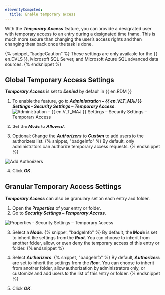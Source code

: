 ```yaml
---
eleventyComputed:
  title: Enable temporary access
---
```

With the ***Temporary Access*** feature, you can provide a designated user with temporary access to an entry during a designated time frame. This is much more secure than changing the user’s access rights and then changing them back once the task is done.

{% snippet, "badgeCaution" %}
These settings are only available for the {{ en.DVLS }}, Microsoft SQL Server, and Microsoft Azure SQL advanced data sources.
{% endsnippet %}

## Global Temporary Access Settings

***Temporary Access*** is set to ***Denied*** by default in {{ en.RDM }}.

1. To enable the feature, go to ***Administration – {{ en.VLT_MAJ }} Settings – Security Settings – Temporary Access***.
![Administration – {{ en.VLT_MAJ }} Settings – Security Settings – Temporary Access](https://cdnweb.devolutions.net/docs/docs_en_kb_KB4856.png)

1. Set the ***Mode*** to ***Allowed***.
1. Optional: Change the ***Authorizers*** to ***Custom*** to add users to the authorizers list.
{% snippet, "badgeInfo" %}
By default, only administrators can authorize temporary access requests.
{% endsnippet %}

![Add Authorizers](https://cdnweb.devolutions.net/docs/docs_en_kb_KB4857.png)

4. Click ***OK***.

## Granular Temporary Access Settings

***Temporary Access*** can also be granulary set on each entry and folder.

1. Open the ***Properties*** of your entry or folder.
1. Go to ***Security Settings – Temporary Access***.

![Properties – Security Settings – Temporary Access](https://cdnweb.devolutions.net/docs/docs_en_kb_KB4858.png)

3. Select a ***Mode***.
{% snippet, "badgeInfo" %}
By default, the ***Mode*** is set to inherit the settings from the ***Root***. You can choose to inherit from another folder, allow, or even deny the temporary access of this entry or folder.
{% endsnippet %}

4.  Select ***Authorizers***.
{% snippet, "badgeInfo" %}
By default, ***Authorizers*** are set to inherit the settings from the ***Root***. You can choose to inherit from another folder, allow authorization by administrators only, or customize and add users to the list of this entry or folder.
{% endsnippet %}

5. Click ***OK***.
